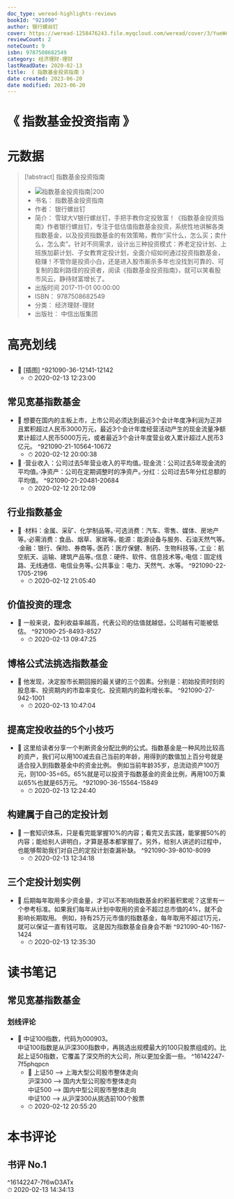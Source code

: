 ```yaml
---
doc_type: weread-highlights-reviews
bookId: "921090"
author: 银行螺丝钉
cover: https://weread-1258476243.file.myqcloud.com/weread/cover/3/YueWen_921090/t7_YueWen_921090.jpg
reviewCount: 2
noteCount: 9
isbn: 9787508682549
category: 经济理财-理财
lastReadDate: 2020-02-13
title: 《 指数基金投资指南 》
date created: 2023-06-20
date modified: 2023-06-20
---
```


# 《 指数基金投资指南 》

# 元数据

> [!abstract] 指数基金投资指南
> - ![ 指数基金投资指南|200](https://weread-1258476243.file.myqcloud.com/weread/cover/3/YueWen_921090/t7_YueWen_921090.jpg)
> - 书名： 指数基金投资指南
> - 作者： 银行螺丝钉
> - 简介： 雪球大V银行螺丝钉，手把手教你定投致富！《指数基金投资指南》作者银行螺丝钉，专注于低估值指数基金投资，系统性地讲解各类指数基金，以及投资指数基金的有效策略，教你“买什么，怎么买；卖什么，怎么卖”。针对不同需求，设计出三种投资模式：养老定投计划、上班族加薪计划、子女教育定投计划，全面介绍如何通过投资指数基金，稳赚！不管你是投资小白，还是进入股市厮杀多年也没找到可靠的、可复制的盈利路径的投资者，阅读《指数基金投资指南》，就可以笑看股市风云，静待财富增长了。
> - 出版时间 2017-11-01 00:00:00
> - ISBN： 9787508682549
> - 分类： 经济理财-理财
> - 出版社： 中信出版集团

# 高亮划线

##

- 📌 [插图] ^921090-36-12141-12142
    - ⏱ 2020-02-13 12:23:00

## 常见宽基指数基金

- 📌 想要在国内的主板上市，上市公司必须达到最近3个会计年度净利润为正并且累积超过人民币3000万元，最近3个会计年度经营活动产生的现金流量净额累计超过人民币5000万元，或者最近3个会计年度营业收入累计超过人民币3亿元。 ^921090-21-10564-10672
    - ⏱ 2020-02-12 20:00:38
- 📌 ·营业收入：公司过去5年营业收入的平均值。·现金流：公司过去5年现金流的平均值。·净资产：公司在定期调整时的净资产。·分红：公司过去5年分红总额的平均值。 ^921090-21-20481-20684
    - ⏱ 2020-02-12 20:12:09

## 行业指数基金

- 📌 ·材料：金属、采矿、化学制品等。·可选消费：汽车、零售、媒体、房地产等。·必需消费：食品、烟草、家居等。·能源：能源设备与服务、石油天然气等。·金融：银行、保险、券商等。·医药：医疗保健、制药、生物科技等。·工业：航空航天、运输、建筑产品等。·信息：硬件、软件、信息技术等。·电信：固定线路、无线通信、电信业务等。·公共事业：电力、天然气、水等。 ^921090-22-1705-2196
    - ⏱ 2020-02-12 21:05:40

## 价值投资的理念

- 📌 一般来说，盈利收益率越高，代表公司的估值就越低，公司越有可能被低估。 ^921090-25-8493-8527
    - ⏱ 2020-02-13 09:47:25

## 博格公式法挑选指数基金

- 📌 他发现，决定股市长期回报的最关键的三个因素。分别是：初始投资时刻的股息率、投资期内的市盈率变化、投资期内的盈利增长率。 ^921090-27-942-1001
    - ⏱ 2020-02-13 10:47:04

## 提高定投收益的5个小技巧

- 📌 这里给读者分享一个判断资金分配比例的公式。指数基金是一种风险比较高的资产，我们可以用100减去自己当前的年龄，用得到的数值加上百分号就是适合投入到指数基金中的资金比例。 例如当前年龄35岁，总流动资产100万元，则100-35=65。65%就是可以投资于指数基金的资金比例，再用100万乘以65%也就是65万元。 ^921090-36-15564-15849
    - ⏱ 2020-02-13 12:24:40

## 构建属于自己的定投计划

- 📌 一套知识体系，只是看完能掌握10%的内容；看完又去实践，能掌握50%的内容；能给别人讲明白，才算是基本都掌握了。另外，给别人讲述的过程中，也能够帮助我们对自己的定投计划查漏补缺。 ^921090-39-8010-8099
    - ⏱ 2020-02-13 12:34:18

## 三个定投计划实例

- 📌 后期每年取用多少资金量，才可以不影响指数基金的积蓄积累呢？这里有一个参考标准。如果我们每年从计划中取用的资金不超过总市值的4%，就不会影响长期取用。 例如，持有25万元市值的指数基金，每年取用不超过1万元，就可以保证一直有钱可取。 这是因为指数基金自身会不断 ^921090-40-1167-1424
    - ⏱ 2020-02-13 12:35:30

# 读书笔记

## 常见宽基指数基金

### 划线评论

- 📌 中证100指数，代码为000903。  
中证100指数是从沪深300指数中，再挑选出规模最大的100只股票组成的。比起上证50指数，它覆盖了深交所的大公司，所以更加全面一些。 ^16142247-7f5phqpcn
    - 💭 上证50 –> 上海大型公司股市整体走向  
沪深300 –> 国内大型公司股市整体走向  
中证500 –> 国内中型公司股市整体走向  
中证100 –> 从沪深300从挑选前100个股票
    - ⏱ 2020-02-12 20:55:20
   

# 本书评论

## 书评 No.1

 ^16142247-7f6wD3ATx  
⏱ 2020-02-13 14:34:13
